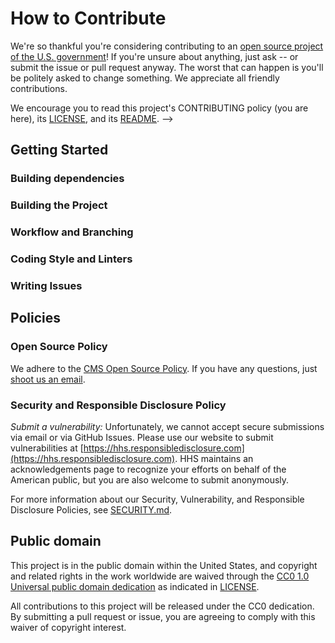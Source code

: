 <!--- # NOTE: Modify sections marked with `TODO`-->

# How to Contribute

<!-- Basic instructions about where to send patches, check out source code, and get development support.-->

We're so thankful you're considering contributing to an [open source project of
the U.S. government](https://code.gov/)! If you're unsure about anything, just
ask -- or submit the issue or pull request anyway. The worst that can happen is
you'll be politely asked to change something. We appreciate all friendly
contributions.

We encourage you to read this project's CONTRIBUTING policy (you are here), its
[LICENSE](LICENSE.md), and its [README](README.md).
-->

## Getting Started

<!--- TODO: If you have 'good-first-issue' or 'easy' labels for newcomers, mention them here.-->

<!-- 
### Team Specific Guidelines

TODO: This section helps contributors understand any team structure in the project (formal or informal.) Encouraged to point towards the MAINTAINERS.md file for further details. 
-->

### Building dependencies

<!--- TODO: This step is often skipped, so don't forget to include the steps needed to install on your platform. If you project can be multi-platform, this is an excellent place for first time contributors to send patches!-->

### Building the Project

<!--- TODO: Be sure to include build scripts and instructions, not just the source code itself! -->

### Workflow and Branching

<!--- TODO: Workflow Example
We follow the [GitHub Flow Workflow](https://guides.github.com/introduction/flow/)

1.  Fork the project 
2.  Check out the `main` branch 
3.  Create a feature branch
4.  Write code and tests for your change 
5.  From your branch, make a pull request against `oit_aie/aie_demo_playground/main`
6.  Work with repo maintainers to get your change reviewed 
7.  Wait for your change to be pulled into `oit_aie/aie_demo_playground/main`
8.  Delete your feature branch
-->

<!-- 
### Testing Conventions

TODO: Discuss where tests can be found, how they are run, and what kind of tests/coverage strategy and goals the project has. 
-->

### Coding Style and Linters

<!--- TODO: HIGHLY ENCOURAGED. Specific tools will vary between different languages/frameworks (e.g. Black for python, esliint for JavaScript, etc...)

1. Mention any style guides you adhere to (e.g. pep8, etc...)
2. Mention any linters your project uses (e.g. flake8, jslint, etc...) 
3. Mention any naming conventions your project uses (e.g. Semantic Versioning, CamelCasing, etc...)
4. Mention any other content guidelines the project adheres to (e.g. plainlanguage.gov, etc...)
-->

### Writing Issues

<!---
TODO: Example Issue Guides

When creating an issue please try to adhere to the following format:

    module-name: One line summary of the issue (less than 72 characters)

    ### Expected behavior

    As concisely as possible, describe the expected behavior.

    ### Actual behavior

    As concisely as possible, describe the observed behavior.

    ### Steps to reproduce the behavior

    List all relevant steps to reproduce the observed behavior.

    see our .github/ISSUE_TEMPLATE.md for more examples.
-->

<!--- 
### Writing Pull Requests

TODO: Pull request example

Comments should be formatted to a width no greater than 80 columns.

Files should be exempt of trailing spaces.

We adhere to a specific format for commit messages. Please write your commit
messages along these guidelines. Please keep the line width no greater than 80
columns (You can use `fmt -n -p -w 80` to accomplish this).

>    module-name: One line description of your change (less than 72 characters)
>
>    Problem
>
>    Explain the context and why you're making that change.  What is the problem
>    you're trying to solve? In some cases there is not a problem and this can be
>    thought of being the motivation for your change.
>
>    Solution
>
>    Describe the modifications you've done.
>
>    Result
>
>    What will change as a result of your pull request? Note that sometimes this
>    section is unnecessary because it is self-explanatory based on the solution.

Some important notes regarding the summary line:

* Describe what was done; not the result 
* Use the active voice 
* Use the present tense 
* Capitalize properly 
* Do not end in a period — this is a title/subject 
* Prefix the subject with its scope

    see our .github/PULL_REQUEST_TEMPLATE.md for more examples.
-->

<!--- 
## Code Review

TODO: Code Review Example

The repository on GitHub is kept in sync with an internal repository at
github.cms.gov. For the most part this process should be transparent to the
project users, but it does have some implications for how pull requests are
merged into the codebase.

When you submit a pull request on GitHub, it will be reviewed by the project
community (both inside and outside of github.cms.gov), and once the changes are
approved, your commits will be brought into github.cms.gov's internal system for
additional testing. Once the changes are merged internally, they will be pushed
back to GitHub with the next sync.

This process means that the pull request will not be merged in the usual way.
Instead a member of the project team will post a message in the pull request
thread when your changes have made their way back to GitHub, and the pull
request will be closed.

The changes in the pull request will be collapsed into a single commit, but the
authorship metadata will be preserved.
-->

<!--
## Shipping Releases

TODO: What cadence does your project ship new releases? (e.g. one-time, ad-hoc, periodically, upon merge of new patches) Who does so?
-->

<!--- 
## Documentation

TODO: Documentation Example

We also welcome improvements to the project documentation or to the existing
docs. Please file an [issue]({{ cookiecutter.project_org }}/{{ cookiecutter.project_repo_name }}/issues).
-->

## Policies

### Open Source Policy

We adhere to the [CMS Open Source
Policy](https://github.com/CMSGov/cms-open-source-policy). If you have any
questions, just [shoot us an email](mailto:opensource@cms.hhs.gov).

### Security and Responsible Disclosure Policy

*Submit a vulnerability:* Unfortunately, we cannot accept secure submissions via
email or via GitHub Issues. Please use our website to submit vulnerabilities at
[https://hhs.responsibledisclosure.com](https://hhs.responsibledisclosure.com).
HHS maintains an acknowledgements page to recognize your efforts on behalf of
the American public, but you are also welcome to submit anonymously.

For more information about our Security, Vulnerability, and Responsible Disclosure Policies, see [SECURITY.md](SECURITY.md).

## Public domain

This project is in the public domain within the United States, and copyright and related rights in the work worldwide are waived through the [CC0 1.0 Universal public domain dedication](https://creativecommons.org/publicdomain/zero/1.0/) as indicated in [LICENSE](LICENSE).

All contributions to this project will be released under the CC0 dedication. By submitting a pull request or issue, you are agreeing to comply with this waiver of copyright interest.